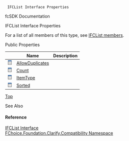 ﻿     IFCList Interface Properties                                                   

fcSDK Documentation

IFCList Interface Properties

For a list of all members of this type, see [IFCList members](FChoice.Foundation.Clarify.Compatibility~FChoice.Foundation.Clarify.Compatibility.IFCList_members.md).

Public Properties

|   | Name | Description |
| --- | --- | --- |
| ![ Property](dotnetimages/Property.png) | [AllowDuplicates](FChoice.Foundation.Clarify.Compatibility~FChoice.Foundation.Clarify.Compatibility.IFCList~AllowDuplicates.md) |   |
| ![ Property](dotnetimages/Property.png) | [Count](FChoice.Foundation.Clarify.Compatibility~FChoice.Foundation.Clarify.Compatibility.IFCList~Count.md) |   |
| ![ Property](dotnetimages/Property.png) | [ItemType](FChoice.Foundation.Clarify.Compatibility~FChoice.Foundation.Clarify.Compatibility.IFCList~ItemType.md) |   |
| ![ Property](dotnetimages/Property.png) | [Sorted](FChoice.Foundation.Clarify.Compatibility~FChoice.Foundation.Clarify.Compatibility.IFCList~Sorted.md) |   |

[Top](#top)

See Also

#### Reference

[IFCList Interface](FChoice.Foundation.Clarify.Compatibility~FChoice.Foundation.Clarify.Compatibility.IFCList.md)  
[FChoice.Foundation.Clarify.Compatibility Namespace](FChoice.Foundation.Clarify.Compatibility~FChoice.Foundation.Clarify.Compatibility_namespace.md)